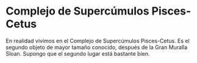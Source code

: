 # Complejo de Supercúmulos Pisces-Cetus

En realidad vivimos en el Complejo de Supercúmulos Pisces-Cetus. Es el segundo
objeto de mayor tamaño conocido, después de la Gran Muralla Sloan. Supongo que
el segundo lugar está bastante bien.
